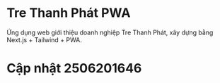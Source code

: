 # Tre Thanh Phát PWA
Ứng dụng web giới thiệu doanh nghiệp Tre Thanh Phát, xây dựng bằng Next.js + Tailwind + PWA.

# Cập nhật 2506201646
